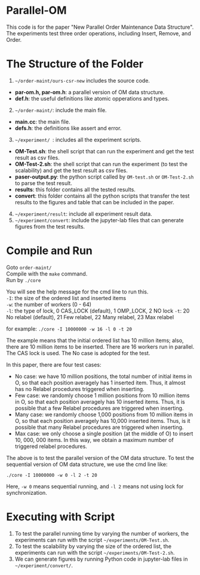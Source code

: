 # Parallel-OM
This code is for the paper "New Parallel Order Maintenance Data Structure". The experiments test three order operations, including Insert, Remove, and Order. 

# The Structure of the Folder
1. `~/order-maint/ours-csr-new` includes the source code. 
* **par-om.h, par-om.h**: a parallel version of OM data structure. 
* **def.h**: the useful definitions like atomic opperations and types. 
2. `~/order-maint/`: include the main file. 
* **main.cc**: the main file. 
* **defs.h**: the definitions like assert and error.
3. `~/experiment/ `: includes all the experiment scripts. 
* **OM-Test.sh**: the shell script that can run the experiment and get the test result as csv files.
* **OM-Test-2.sh**: the shell script that can run the experiment (to test the scalability) and get the test result as csv files.
* **paser-output.py**: the python script called by `OM-test.sh`  or `OM-Test-2.sh` to parse the test result.
* **results**: this folder contains all the tested results. 
* **convert**: this folder contains all the python scripts that transfer the test results to the figures and table that can be included in the paper.
4. `~/experiment/result`: include all experiment result data.   
5. `~/experiment/convert`: include the jupyter-lab files that can generate figures from the test results. 

# Compile and Run

Goto `order-maint/`  
Compile with the `make` command.   
Run by `./core`  

You will see the help message for the cmd line to run this.  
`-I`: the size of the ordered list and inserted items    
`-w`: the number of workers (0 - 64)  
`-l`: the type of lock, 0 CAS_LOCK (default), 1 OMP_LOCK, 2 NO lock
`-t`: 20 No relabel (default), 21 Few relabel, 22 Many relabel, 23 Max relabel

for example: `./core -I 10000000 -w 16 -l 0 -t 20`

The example means that the initial ordered list has 10 million items; also, there are 10 million items to be inserted. 
There are  16 workers run in parallel. 
The CAS lock is used. The No case is adopted for the test. 

In this paper, there are four test cases: 
- No case: we have 10 million positions, the total number
of initial items in O, so that each position averagely has 1
inserted item. Thus, it almost has no Relabel procedures
triggered when inserting.
- Few case: we randomly choose 1 million positions from
10 million items in O, so that each position averagely has
10 inserted items. Thus, it is possible that a few Relabel
procedures are triggered when inserting.
- Many case: we randomly choose 1,000 positions from
10 million items in O, so that each position averagely
has 10,000 inserted items. Thus, is it possible that many
Relabel procedures are triggered when inserting.
- Max case: we only choose a single position (at the middle
of O) to insert 10, 000, 000 items. In this way, we obtain a
maximum number of triggered relabel procedures.
 
The above is to test the parallel version of the OM data structure. To test the sequential version of OM data structure, we use the cmd line like: 

`./core -I 10000000 -w 0 -l 2 -t 20`

Here, `-w 0` means sequential running, and `-l 2` means not using lock for synchronization. 

# Executing with Script
1. To test the parallel running time by varying the number of workers, the experiments can run with the script `~/experiments/OM-Test.sh`.
2. To test the scalability by varying the size of the ordered list, the experiments can run with the script `~/experiments/OM-Test-2.sh`.  
3. We can generate figures by running Python code in jupyter-lab files in `~/experiment/convert/`.

 
